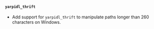 #### `yarpidl_thrift`

* Add support for `yarpidl_thrift` to manipulate paths longer than 260 characters on Windows.
